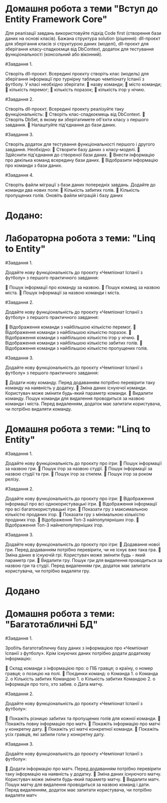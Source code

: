 # Домашня робота з теми "Вступ до Entity Framework Core"

Для реалізації завдань використовуйте підхід Code first (створення бази 
даних на основі класів). Бажана структура solution (рішення): dll-проєкт 
для зберігання класів зі структурою даних (моделі), dll-проєкт для 
зберігання класу-спадкоємця від DbContext, додаток для тестування 
функціональності (консольний або віконний).


#Завдання 1.

Створіть dll-проєкт. Всередині проєкту створіть клас (модель) для 
зберігання інформації про турнірну таблицю чемпіонату Іспанії з 
футболу. У класі необхідно зберігати:
 назву команди;
 місто команди;
 кількість перемог;
 кількість поразок;
 кількість ігор у нічию.

#Завдання 2.

Створіть dll-проєкт. Всередині проекту реалізуйте таку 
функціональність:
 Створіть клас-спадкоємець від DbContext.
 Створіть DbSet, в якому ви зберігатимете об'єкти класу з 
першого завдання.
 Налаштуйте під'єднання до бази даних.

#Завдання 3.

Створіть додаток для тестування функціональності першого і 
другого завдання. Необхідно:
 Створити базу даних з класу-моделі.
 Здійснити під'єднання до створеної бази даних.
 Внести інформацію про декілька команд всередину бази 
даних.
 Відобразити інформацію про команди з бази даних.

#Завдання 4.

Створіть файли міграції з бази даних попередніх завдань. 
Додайте до команди два нових поля:
 Кількість забитих голів.
 Кількість пропущених голів.
Оновіть файли міграцій і базу даних



# Додано:

# Лабораторна робота з теми: "Linq to Entity"

#Завдання 1.

Додайте нову функціональність до проєкту «Чемпіонат Іспанії з 
футболу» з першого практичного завдання:

 Пошук інформації про команду за назвою.
 Пошук команд за назвою міста.
 Пошук інформації за назвою команди і міста.

#Завдання 2.

Додайте нову функціональність до проєкту «Чемпіонат Іспанії з 
футболу» з першого практичного завдання:

 Відображення команди з найбільшою кількістю перемог.
 Відображення команди з найбільшою кількістю поразок.
 Відображення команди з найбільшою кількістю ігор у нічию.
 Відображення команди з найбільшою кількістю забитих 
голів.
 Відображення команди з найбільшою кількістю пропущених 
голів.

#Завдання 3.

Додайте нову функціональність до проєкту «Чемпіонат Іспанії з 
футболу» з першого практичного завдання:

 Додати нову команду. Перед додаванням потрібно 
перевірити таку команду на наявність у додатку.
 Зміна даних існуючої команди. Користувач може змінити 
будь-який параметр команди.
 Видалити команду. Пошук команди для видалення 
проводиться за назвою команди і міста. Перед видаленням, 
додаток має запитати користувача, чи потрібно видаляти
команду.


# Домашня робота з теми: "Linq to Entity"

#Завдання 1.

Додайте нову функціональність до проєкту про ігри:
 Пошук інформації за назвою гри.
 Пошук ігор за назвою студії.
 Пошук інформації за назвою студії та гри.
 Пошук ігор за стилем.
 Пошук ігор за роком релізу.

#Завдання 2.

Додайте нову функціональність до проєкту про ігри:
 Відображення інформації про всі однокористувацькі ігри.
 Відображення інформації про всі багатокористувацькі ігри.
 Показати гру з максимальною кількістю проданих ігор.
 Показати гру з мінімальною кількістю проданих ігор.
 Відображення Топ-3 найпопулярніших ігор.
 Відображення Топ-3 найнепопулярніших ігор.

#Завдання 3.

Додайте нову функціональність до проєкту про ігри:
 Додавання нової гри. Перед додаванням потрібно 
перевірити, чи не існує вже така гра.
 Зміна даних в існуючій грі. Користувач може змінити будь - який параметр гри.
 Видалити гру. Пошук гри для видалення проводиться за 
назвою гри та студії. Перед видаленням гри, додаток має 
запитати користувача, чи потрібно видаляти гру.


# Додано

# Домашня робота з теми: "Багатотабличні БД"

#Завдання 1.

Зробіть багатотабличну базу даних з інформацією про 
«Чемпіонат Іспанії з футболу». Крім існуючих даних потрібно 
додати додаткову інформацію:

 Склад команди з інформацією про:
o ПІБ гравця;
o країну,
o номер гравця;
o позицію на полі.
 Поєдинки команд: 
o Команда 1.
o Команда 2.
o Кількість забитих Командою 1.
o Кількість забитих Командою 2.
o Інформація про того, хто забив.
o Дата матчу.

#Завдання 2.

Додайте нову функціональність до проєкту «Чемпіонат Іспанії з 
футболу»:

 Покажіть різницю забитих та пропущених голів для кожної 
команди.
 Покажіть повну інформацію про матч.
 Покажіть інформацію про матчі у конкретну дату.
 Покажіть усі матчі конкретної команди.
 Покажіть усіх гравців, які забили голи у конкретну дату.

#Завдання 3.

Додайте нову функціональність до проєкту «Чемпіонат Іспанії з 
футболу»:

 Додати інформацію про матч. Перед додаванням потрібно 
перевірити таку інформацію на наявність у додатку. 
 Зміна даних існуючого матчу. Користувач може змінити 
будь-який параметр матчу.
 Видалити матч. Пошук матчу для видалення проводиться за 
назвою команд і дати. Перед видаленням, додаток має 
запитати користувача, чи потрібно видаляти матч






